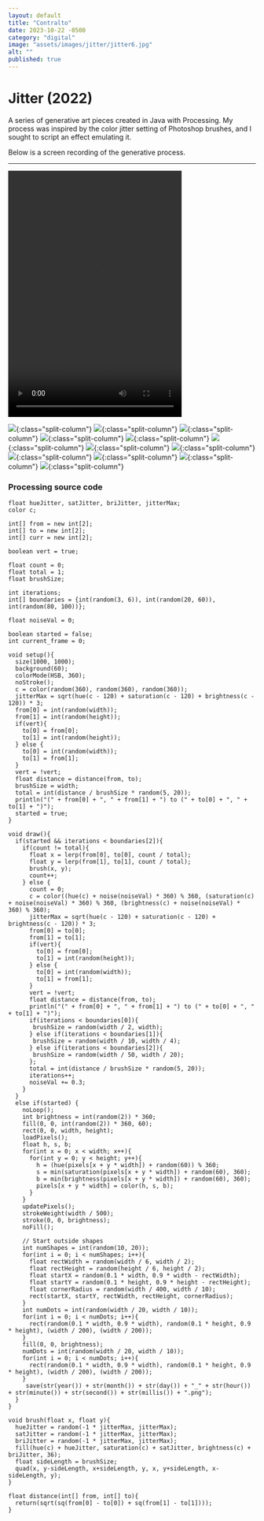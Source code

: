 ```yaml
---
layout: default
title: "Contralto"
date: 2023-10-22 -0500
category: "digital"
image: "assets/images/jitter/jitter6.jpg"
alt: ""
published: true
---
```


# Jitter (2022)

A series of generative art pieces created in Java with Processing. My process was inspired by the color jitter setting of Photoshop brushes, and I sought to script an effect emulating it.  

Below is a screen recording of the generative process.  

---

<video width="70%" height="500px" controls>
  <source src="https://github.com/caroldinh/caroldinh.github.io/raw/main/assets/images/jitter/jitter_vid.mp4" type="video/mp4">
</video>

![](assets/images/jitter/jitter1.jpg){:class="split-column"}
![](assets/images/jitter/jitter2.jpg){:class="split-column"}
![](assets/images/jitter/jitter3.jpg){:class="split-column"}
![](assets/images/jitter/jitter4.jpg){:class="split-column"}
![](assets/images/jitter/jitter5.jpg){:class="split-column"}
![](assets/images/jitter/jitter6.jpg){:class="split-column"}
![](assets/images/jitter/jitter7.jpg){:class="split-column"}
![](assets/images/jitter/jitter8.jpg){:class="split-column"}
![](assets/images/jitter/jitter9.jpg){:class="split-column"}
![](assets/images/jitter/jitter10.jpg){:class="split-column"}
![](assets/images/jitter/jitter11.jpg){:class="split-column"}
![](assets/images/jitter/jitter12.jpg){:class="split-column"}

### Processing source code

```
float hueJitter, satJitter, briJitter, jitterMax;
color c;

int[] from = new int[2];
int[] to = new int[2];
int[] curr = new int[2];

boolean vert = true;

float count = 0;
float total = 1;
float brushSize;

int iterations;
int[] boundaries = {int(random(3, 6)), int(random(20, 60)), int(random(80, 100))};

float noiseVal = 0;

boolean started = false;
int current_frame = 0;

void setup(){
  size(1000, 1000);
  background(60);
  colorMode(HSB, 360);
  noStroke();
  c = color(random(360), random(360), random(360));
  jitterMax = sqrt(hue(c - 120) + saturation(c - 120) + brightness(c - 120)) * 3;
  from[0] = int(random(width));
  from[1] = int(random(height));
  if(vert){
    to[0] = from[0];
    to[1] = int(random(height));
  } else {
    to[0] = int(random(width));
    to[1] = from[1];
  }
  vert = !vert;
  float distance = distance(from, to);
  brushSize = width;
  total = int(distance / brushSize * random(5, 20));
  println("(" + from[0] + ", " + from[1] + ") to (" + to[0] + ", " + to[1] + ")");
  started = true;
}

void draw(){
  if(started && iterations < boundaries[2]){
    if(count != total){
      float x = lerp(from[0], to[0], count / total);
      float y = lerp(from[1], to[1], count / total);
      brush(x, y);
      count++;
    } else {
      count = 0;
      c = color((hue(c) + noise(noiseVal) * 360) % 360, (saturation(c) + noise(noiseVal) * 360) % 360, (brightness(c) + noise(noiseVal) * 360) % 360);
      jitterMax = sqrt(hue(c - 120) + saturation(c - 120) + brightness(c - 120)) * 3;
      from[0] = to[0];
      from[1] = to[1];
      if(vert){
        to[0] = from[0];
        to[1] = int(random(height));
      } else {
        to[0] = int(random(width));
        to[1] = from[1];
      }
      vert = !vert;
      float distance = distance(from, to);
      println("(" + from[0] + ", " + from[1] + ") to (" + to[0] + ", " + to[1] + ")");
      if(iterations < boundaries[0]){
       brushSize = random(width / 2, width);
      } else if(iterations < boundaries[1]){
       brushSize = random(width / 10, width / 4);
      } else if(iterations < boundaries[2]){
       brushSize = random(width / 50, width / 20);
      };
      total = int(distance / brushSize * random(5, 20));
      iterations++;
      noiseVal += 0.3;
    }
  }
  else if(started) {
    noLoop();
    int brightness = int(random(2)) * 360;
    fill(0, 0, int(random(2)) * 360, 60);
    rect(0, 0, width, height);
    loadPixels();
    float h, s, b;
    for(int x = 0; x < width; x++){
      for(int y = 0; y < height; y++){
        h = (hue(pixels[x + y * width]) + random(60)) % 360;
        s = min(saturation(pixels[x + y * width]) + random(60), 360);
        b = min(brightness(pixels[x + y * width]) + random(60), 360);
        pixels[x + y * width] = color(h, s, b);
      }
    }
    updatePixels();
    strokeWeight(width / 500);
    stroke(0, 0, brightness);
    noFill();
    
    // Start outside shapes
    int numShapes = int(random(10, 20));
    for(int i = 0; i < numShapes; i++){
      float rectWidth = random(width / 6, width / 2);
      float rectHeight = random(height / 6, height / 2);
      float startX = random(0.1 * width, 0.9 * width - rectWidth);
      float startY = random(0.1 * height, 0.9 * height - rectHeight);
      float cornerRadius = random(width / 400, width / 10);
      rect(startX, startY, rectWidth, rectHeight, cornerRadius);
    }
    int numDots = int(random(width / 20, width / 10));
    for(int i = 0; i < numDots; i++){
      rect(random(0.1 * width, 0.9 * width), random(0.1 * height, 0.9 * height), (width / 200), (width / 200));
    }
    fill(0, 0, brightness);
    numDots = int(random(width / 20, width / 10));
    for(int i = 0; i < numDots; i++){
      rect(random(0.1 * width, 0.9 * width), random(0.1 * height, 0.9 * height), (width / 200), (width / 200));
    }
     save(str(year()) + str(month()) + str(day()) + "_" + str(hour()) + str(minute()) + str(second()) + str(millis()) + ".png");
  }
}

void brush(float x, float y){
  hueJitter = random(-1 * jitterMax, jitterMax);
  satJitter = random(-1 * jitterMax, jitterMax);
  briJitter = random(-1 * jitterMax, jitterMax);
  fill(hue(c) + hueJitter, saturation(c) + satJitter, brightness(c) + briJitter, 36);
  float sideLength = brushSize;
  quad(x, y-sideLength, x+sideLength, y, x, y+sideLength, x-sideLength, y);
}

float distance(int[] from, int[] to){
  return(sqrt(sq(from[0] - to[0]) + sq(from[1] - to[1])));
}
```